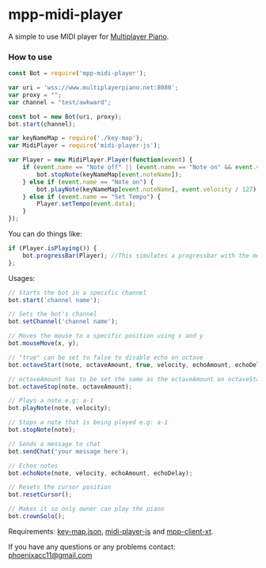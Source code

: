 # mpp-midi-player

A simple to use MIDI player for [Multiplayer Piano](https://www.multiplayerpiano.net/).

### How to use
```js
const Bot = require('mpp-midi-player');

var uri = 'wss://www.multiplayerpiano.net:8080';
var proxy = "";
var channel = "test/awkward";

const bot = new Bot(uri, proxy);
bot.start(channel);

var keyNameMap = require('./key-map');
var MidiPlayer = require('midi-player-js');

var Player = new MidiPlayer.Player(function(event) {
    if (event.name == "Note off" || (event.name == "Note on" && event.velocity === 0)) {
        bot.stopNote(keyNameMap[event.noteName]);
    } else if (event.name == "Note on") {
        bot.playNote(keyNameMap[event.noteName], event.velocity / 127);
    } else if (event.name == "Set Tempo") {
        Player.setTempo(event.data);
    }
});

```

You can do things like:
```js
if (Player.isPlaying()) {
    bot.progressBar(Player); //This simulates a progressbar with the mouse
}; 
```

Usages:
```js
// Starts the bot in a specific channel
bot.start('channel name');

// Sets the bot's channel
bot.setChannel('channel name');

// Moves the mouse to a specific position using x and y
bot.mouseMove(x, y);

// "true" can be set to false to disable echo on octave
bot.octaveStart(note, octaveAmount, true, velocity, echoAmount, echoDelay);

// octaveAmount has to be set the same as the octaveAmount on octaveStart
bot.octaveStop(note, octaveAmount);

// Plays a note e.g: a-1
bot.playNote(note, velocity);

// Stops a note that is being played e.g: a-1
bot.stopNote(note);

// Sends a message to chat
bot.sendChat('your message here');

// Echos notes
bot.echoNote(note, velocity, echoAmount, echoDelay);

// Resets the cursor position
bot.resetCursor();

// Makes it so only owner can play the piano
bot.crownSolo();
```

Requirements: [key-map.json](https://download1589.mediafire.com/sv6s1g0tpztg/uwoq2mfzejh6zru/key-map.json), [midi-player-js](https://www.npmjs.com/package/midi-player-js) and [mpp-client-xt](https://www.npmjs.com/package/mpp-client-xt).

If you have any questions or any problems contact: phoenixacc11@gmail.com

